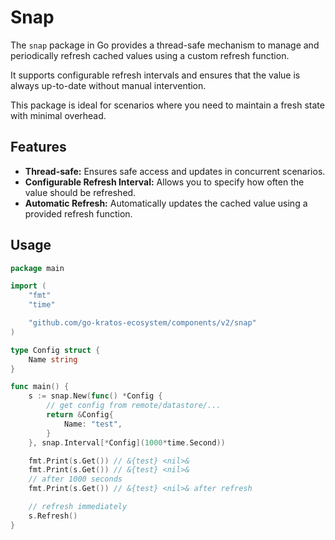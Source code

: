 # Snap

The `snap` package in Go provides a thread-safe mechanism to manage and periodically refresh cached values using a custom refresh function. 

It supports configurable refresh intervals and ensures that the value is always up-to-date without manual intervention. 

This package is ideal for scenarios where you need to maintain a fresh state with minimal overhead.

## Features

- **Thread-safe:** Ensures safe access and updates in concurrent scenarios.
- **Configurable Refresh Interval:** Allows you to specify how often the value should be refreshed.
- **Automatic Refresh:** Automatically updates the cached value using a provided refresh function.


## Usage

```go
package main

import (
	"fmt"
	"time"

	"github.com/go-kratos-ecosystem/components/v2/snap"
)

type Config struct {
	Name string
}

func main() {
	s := snap.New(func() *Config {
		// get config from remote/datastore/...
		return &Config{
			Name: "test",
		}
	}, snap.Interval[*Config](1000*time.Second))

	fmt.Print(s.Get()) // &{test} <nil>&
	fmt.Print(s.Get()) // &{test} <nil>&
	// after 1000 seconds
	fmt.Print(s.Get()) // &{test} <nil>& after refresh

	// refresh immediately
	s.Refresh()
}

```